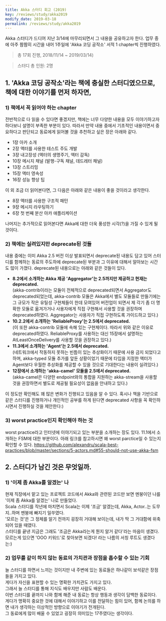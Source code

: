 ```yaml
---
title: Akka 스터디 회고 (2019)
key: /reviews/study/akka2019
modify_date: 2019-03-18
permalink: /reviews/study/akka2019
---
```


Akka 스터디가 드디어 지난 3/14에 마무리되면서 그 내용을 공유하고자 한다. 업무 중에 아주 짬짬히 시간을 내어 1주일에 'Akka 코딩 공작소' 서적 1 chapter씩 진행하였다.

> 총 17회 진행, 2018/11/14 ~ 2019/03/14)

> 스터디 총 인원: 2명

<!--more-->

## 1. 'Akka 코딩 공작소'라는 책에 충실한 스터디였으므로, 책에 대한 이야기를 먼저 하자면,

### 1) 책에서 꼭 읽어야 하는 chapter
전반적으로 다 읽을 수 있다면 좋겠지만, 책에는 너무 다양한 내용을 모두 이야기하고자 하다보니 설명이 부족한 부분이 있다. 따라서 만약 내용 중에서 기초적인 내용이면서 중요하다고 판단되고 동료에게 읽어볼 것을 추천하고 싶은 장은 아래와 같다.
- 1장 아카 소개
- 2장 액터를 사용한 테스트 주도 개발
- 3장 내고장성 (액터의 생명주기, 액터 감독)
- 10장 메시지 채널 (발행-구독 채널, 데드레터 채널)
- 13장 스트리밍
- 15장 액터 영속성
- 16장 성능 향상 팁

이 외 조금 더 읽어본다면, 그 다음은 아래와 같은 내용이 좋을 것이라고 생각한다.
- 8장 액터를 사용한 구조적 패턴
- 9장 메시지 라우팅하기
- 6장 첫 번째 분산 아카 애플리케이션

나머지는 추가적으로 읽어본다면 Akka에 대한 더욱 풍성한 시각(?)을 가질 수 있게 될 것이다.

### 2) 책에는 실려있지만 deprecate된 것들
내용 중에는 이미 Akka 2.5 버전 이상 발표되면서 deprecate된 내용도 담고 있어 스터디를 함께하는 동료의 주도하에 deprecate된 부분과 그 이유에 대해서 알아보는 시간도 많이 가졌다. deprecate된 내용으로는 아래와 같은 것들이 있다.
- **8.2에서 소개하는 Akka 제공 'Aggregator'는 2.5까지만 제공하고 현재는 deprecated.**<br/>
  (akka-contrib이라는 모듈이 전체적으로 deprecated되면서 Aggregator도 deprecated되었는데, akka-contrib 모듈은 Akka에서 별도 모듈들로 만들기에는 그 규모가 작은 유틸성 구현체들이 한데 모여있어 버전업이 되면서 제 각기 좀 더 명확한 모듈로 옮겨가거나 사용자에게 직접 구현해서 사용할 것을 권장하며 deprecated하였다. Aggregator는 사용자가 직접 구현하도록 가이드하고 있다.)
- **10.2.2에서 소개하는 'ReliableProxy'는 2.5에서 deprecated.**<br/>
  (이 또한 akka-contrib 모듈에 속해 있는 구현체이다. 따라서 위와 같은 이유로 deprecated하였다. ReliableProxy를 사용하는 대신 15장에서 설명하는 AtLeastOnceDelivery를 사용할 것을 권장하고 있다.)
- **11.3에서 소개하는 'Agent'는 2.5에서 deprecated.**<br/>
  (네트워크에서 작동하지 못하는 빈틈이 있는 추상화이기 때문에 사용 금지 되었다고 하며, akka-typed 모듈 추가를 앞둔 상황이었기 때문에 타입을 지정한 액터가 Agent보다 우월한 추상화를 제공할 수 있을 것으로 기대한다는 내용이 실려있다.)
- **12장에서 소개하는 'akka-camel' 모듈을 2.5에서 deprecated.**<br/>
  (akka-camel은 다양한 endpoint와의 통합을 지원하는 akka-stream을 사용할 것을 권장하면서 별도로 제공될 필요성이 없음을 안내하고 있다.)

이 정도만 확인해도 꽤 많은 변화가 진행되고 있음을 알 수 있다. 혹시나 책을 기반으로 같은 스터디를 진행하거나 개인적인 공부를 하게 된다면 deprecated 사항을 꼭 확인하시면서 진행하실 것을 제안한다:)

### 3) worst practice인지 확인해야 하는 것
worst practice라고 인터넷에 이야기되고 있는 부분을 소개하는 장도 있다.
11.1에서 소개하는 FSM에 대한 부분이다.
아래 링크를 참고하시면 왜 worst parctice일 수 있는지 확인할 수 있다.
https://github.com/alexandru/scala-best-practices/blob/master/sections/5-actors.md#55-should-not-use-akka-fsm


## 2. 스터디가 남긴 것은 무엇일까.

### 1) '이제 좀 Akka를 알겠는' 나
현재 직장에서 맡고 있는 프로젝트 코드에서 Akka와 관련된 코드만 보면 멘붕이던 나를 '이제 좀 Akka를 알겠는' 나로 만들었다.<br/>
Scala 스터디를 작년에 마치면서 Scala는 이제 '조금' 알겠는데, Akka, Actor..는 도무지..하며 멘붕에 빠지기 일쑤였다.<br/>
'모르는 것'은 그 정체를 알기 전까지 굉장히 거대해 보이는데, 내가 딱 그 거대함에 위축되어 있을 때였다.<br/>
스터디를 끝낸 지금은 그래도 '조금은 Akka라는게 뭔지 알거 같다'라는 마음이 생겼다.<br/>
모르는게 있으면 'OOO 키워드'로 찾아보면 되겠다! 라는 나름의 서칭 루트도 생겼다는:)

### 2) 업무를 같이 하지 않는 동료의 가치관과 장점을 흡수할 수 있는 기회
늘 스터디를 하면서 느끼는 것이지만 내 주변에 있는 동료들은 하나같이 보석같은 장점들을 가지고 있다.<br/>
게다가 자신을 표현할 수 있는 명확한 가치관도 가지고 있다.<br/>
그래서 늘 스터디를 통해 지식도 배우지만 사람도 배운다.<br/>
이번 스터디를 끝까지 나와 함께 해준 내 동료는 항상 행동과 생각이 담백한 동료이다.<br/>
게다가 명확히 중요한 것에 대해서 이야기하고 이를 전달하는 힘이 있어, 함께 논의를 하면 내가 생각하는 이상적인 방향으로 이야기가 전개된다.<br/>
그 동료에게 많이 배울 수 있었고 굉장히 의미있는 17주였다는 생각이다.<br/>
